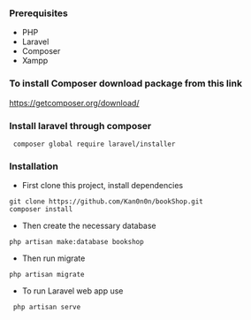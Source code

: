 ### Prerequisites
- PHP
- Laravel
- Composer
- Xampp

### To install Composer download package from this link
 https://getcomposer.org/download/

### Install laravel through composer
```
 composer global require laravel/installer
```

### Installation
- First clone this project, install dependencies
```
git clone https://github.com/Kan0n0n/bookShop.git
composer install
```

- Then create the necessary database
```
php artisan make:database bookshop
```

- Then run migrate
```
php artisan migrate
```
- To run Laravel web app use
```
 php artisan serve
```
